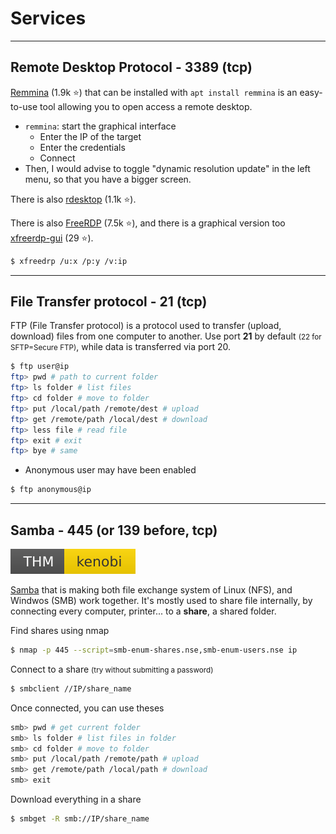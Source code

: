 # Services

<hr class="sl">

## Remote Desktop Protocol - 3389 (tcp)

<div class="row row-cols-md-2"><div>

[Remmina](https://github.com/FreeRDP/Remmina) (1.9k ⭐) that can be installed with `apt install remmina` is an easy-to-use tool allowing you to open access a remote desktop.

* `remmina`: start the graphical interface
    * Enter the IP of the target
    * Enter the credentials
    * Connect
* Then, I would advise to toggle "dynamic resolution update" in the left menu, so that you have a bigger screen.
</div><div>

There is also [rdesktop](https://github.com/rdesktop/rdesktop) (1.1k ⭐).

There is also [FreeRDP](https://github.com/FreeRDP/FreeRDP) (7.5k ⭐), and there is a graphical version too [xfreerdp-gui](https://github.com/wyllianbs/xfreerdp-gui) (29 ⭐).

```bash
$ xfreedrp /u:x /p:y /v:ip
```
</div></div>

<hr class="sr">

## File Transfer protocol - 21 (tcp)

<div class="row row-cols-md-2"><div>

FTP (File Transfer protocol) is a protocol used to transfer (upload, download) files from one computer to another. Use port **21** by default <small>(22 for SFTP=Secure FTP)</small>, while data is transferred via port 20.

```bash
$ ftp user@ip
ftp> pwd # path to current folder
ftp> ls folder # list files
ftp> cd folder # move to folder
ftp> put /local/path /remote/dest # upload
ftp> get /remote/path /local/dest # download
ftp> less file # read file
ftp> exit # exit
ftp> bye # same
```
</div><div>

* Anonymous user may have been enabled

```bash
$ ftp anonymous@ip
```
</div></div>

<hr class="sl">

## Samba - 445 (or 139 before, tcp)

[![kenobi](../_badges/kenobi.svg)](https://tryhackme.com/room/kenobi)

<div class="row row-cols-md-2"><div>

[Samba](https://www.samba.org/) that is making both file exchange system of Linux (NFS), and Windwos (SMB) work together. It's mostly used to share file internally, by connecting every computer, printer... to a **share**, a shared folder.

Find shares using nmap

```bash
$ nmap -p 445 --script=smb-enum-shares.nse,smb-enum-users.nse ip
```

Connect to a share <small>(try without submitting a password)</small>

```bash
$ smbclient //IP/share_name
```
</div><div>
Once connected, you can use theses

```bash
smb> pwd # get current folder
smb> ls folder # list files in folder
smb> cd folder # move to folder
smb> put /local/path /remote/path # upload
smb> get /remote/path /local/path # download
smb> exit
```

Download everything in a share

```bash
$ smbget -R smb://IP/share_name
```
</div></div>